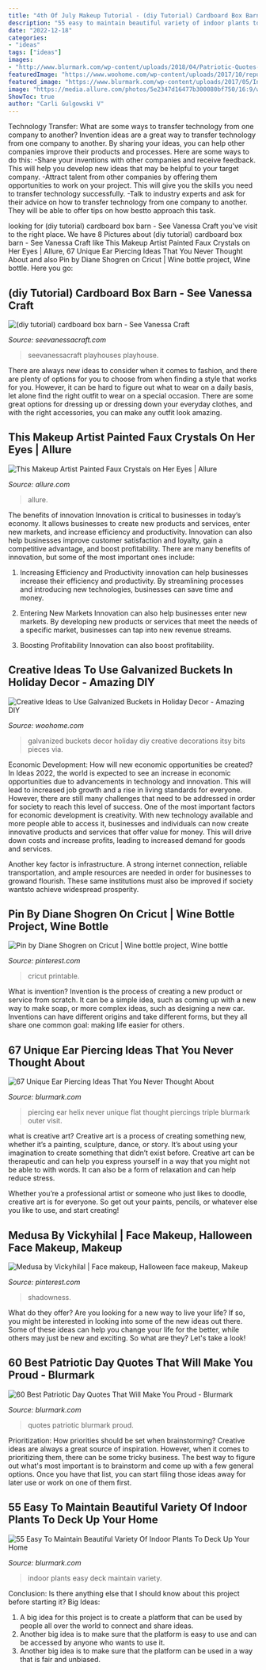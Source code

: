 ```yaml
---
title: "4th Of July Makeup Tutorial - (diy Tutorial) Cardboard Box Barn"
description: "55 easy to maintain beautiful variety of indoor plants to deck up your home"
date: "2022-12-18"
categories:
- "ideas"
tags: ["ideas"]
images:
- "http://www.blurmark.com/wp-content/uploads/2018/04/Patriotic-Quotes-31.jpg"
featuredImage: "https://www.woohome.com/wp-content/uploads/2017/10/repurpose-galvanized-buckets-as-holiday-decorations-13.jpg"
featured_image: "https://www.blurmark.com/wp-content/uploads/2017/05/Indoor-Forest.jpg"
image: "https://media.allure.com/photos/5e2347d16477b300080bf750/16:9/w_1280,c_limit/crystal-makeup-social.jpg?mbid=social_retweet"
ShowToc: true
author: "Carli Gulgowski V"
---
```



Technology Transfer: What are some ways to transfer technology from one company to another?
Invention ideas are a great way to transfer technology from one company to another. By sharing your ideas, you can help other companies improve their products and processes. Here are some ways to do this: 
-Share your inventions with other companies and receive feedback. This will help you develop new ideas that may be helpful to your target company.
-Attract talent from other companies by offering them opportunities to work on your project. This will give you the skills you need to transfer technology successfully.
-Talk to industry experts and ask for their advice on how to transfer technology from one company to another. They will be able to offer tips on how bestto approach this task.

	

		
looking for (diy tutorial) cardboard box barn - See Vanessa Craft you've visit to the right place. We have 8 Pictures about (diy tutorial) cardboard box barn - See Vanessa Craft like This Makeup Artist Painted Faux Crystals on Her Eyes | Allure, 67 Unique Ear Piercing Ideas That You Never Thought About and also Pin by Diane Shogren on Cricut | Wine bottle project, Wine bottle. Here you go:
		
    
## (diy Tutorial) Cardboard Box Barn - See Vanessa Craft

<img loading=lazy src="https://seevanessacraft.com/wp-content/uploads/2012/08/DIY-Cardboard-Box-Barn-2.jpg" onerror="this.onerror=null;this.src='https://tse4.mm.bing.net/th?id=OIP.qwk0h7xvGfV2kCNoZK-5DQHaLH&amp;pid=15.1';" alt="(diy tutorial) cardboard box barn - See Vanessa Craft">

_Source: seevanessacraft.com_

>seevanessacraft playhouses playhouse. 

	

There are always new ideas to consider when it comes to fashion, and there are plenty of options for you to choose from when finding a style that works for you. However, it can be hard to figure out what to wear on a daily basis, let alone find the right outfit to wear on a special occasion. There are some great options for dressing up or dressing down your everyday clothes, and with the right accessories, you can make any outfit look amazing.

    
## This Makeup Artist Painted Faux Crystals On Her Eyes | Allure

<img loading=lazy src="https://media.allure.com/photos/5e2347d16477b300080bf750/16:9/w_1280,c_limit/crystal-makeup-social.jpg?mbid=social_retweet" onerror="this.onerror=null;this.src='https://tse3.mm.bing.net/th?id=OIP.O25mvxKmVII11vaD-JDGogHaEK&amp;pid=15.1';" alt="This Makeup Artist Painted Faux Crystals on Her Eyes | Allure">

_Source: allure.com_

>allure. 

	

The benefits of innovation
Innovation is critical to businesses in today’s economy. It allows businesses to create new products and services, enter new markets, and increase efficiency and productivity. Innovation can also help businesses improve customer satisfaction and loyalty, gain a competitive advantage, and boost profitability.
There are many benefits of innovation, but some of the most important ones include:

1. Increasing Efficiency and Productivity
innovation can help businesses increase their efficiency and productivity. By streamlining processes and introducing new technologies, businesses can save time and money.

2. Entering New Markets
Innovation can also help businesses enter new markets. By developing new products or services that meet the needs of a specific market, businesses can tap into new revenue streams.

3. Boosting Profitability
Innovation can also boost profitability.

    
## Creative Ideas To Use Galvanized Buckets In Holiday Decor - Amazing DIY

<img loading=lazy src="https://www.woohome.com/wp-content/uploads/2017/10/repurpose-galvanized-buckets-as-holiday-decorations-13.jpg" onerror="this.onerror=null;this.src='https://tse1.mm.bing.net/th?id=OIP.eB1CZ-ghwr_Lnpg970j5lgHaRO&amp;pid=15.1';" alt="Creative Ideas to Use Galvanized Buckets in Holiday Decor - Amazing DIY">

_Source: woohome.com_

>galvanized buckets decor holiday diy creative decorations itsy bits pieces via. 

	

Economic Development: How will new economic opportunities be created?
In Ideas 2022, the world is expected to see an increase in economic opportunities due to advancements in technology and innovation. This will lead to increased job growth and a rise in living standards for everyone. However, there are still many challenges that need to be addressed in order for society to reach this level of success. 
One of the most important factors for economic development is creativity. With new technology available and more people able to access it, businesses and individuals can now create innovative products and services that offer value for money. This will drive down costs and increase profits, leading to increased demand for goods and services.

Another key factor is infrastructure. A strong internet connection, reliable transportation, and ample resources are needed in order for businesses to growand flourish. These same institutions must also be improved if society wantsto achieve widespread prosperity.

    
## Pin By Diane Shogren On Cricut | Wine Bottle Project, Wine Bottle

<img loading=lazy src="https://i.pinimg.com/736x/19/4d/4e/194d4e4fe14f32e5be0e71673b65697e.jpg" onerror="this.onerror=null;this.src='https://tse4.mm.bing.net/th?id=OIP.LKXJBWb6ly43btupK8avzAHaNL&amp;pid=15.1';" alt="Pin by Diane Shogren on Cricut | Wine bottle project, Wine bottle">

_Source: pinterest.com_

>cricut printable. 

	

What is invention?
Invention is the process of creating a new product or service from scratch. It can be a simple idea, such as coming up with a new way to make soap, or more complex ideas, such as designing a new car. Inventions can have different origins and take different forms, but they all share one common goal: making life easier for others.

    
## 67 Unique Ear Piercing Ideas That You Never Thought About

<img loading=lazy src="https://www.blurmark.com/wp-content/uploads/2017/05/Triple-Flat-Helix.jpg" onerror="this.onerror=null;this.src='https://tse3.mm.bing.net/th?id=OIP.ei1b5mzHIMsa4ZBZy_HGaAHaHa&amp;pid=15.1';" alt="67 Unique Ear Piercing Ideas That You Never Thought About">

_Source: blurmark.com_

>piercing ear helix never unique flat thought piercings triple blurmark outer visit. 

	

what is creative art?
Creative art is a process of creating something new, whether it’s a painting, sculpture, dance, or story. It’s about using your imagination to create something that didn’t exist before. 
Creative art can be therapeutic and can help you express yourself in a way that you might not be able to with words. It can also be a form of relaxation and can help reduce stress. 

Whether you’re a professional artist or someone who just likes to doodle, creative art is for everyone. So get out your paints, pencils, or whatever else you like to use, and start creating!

    
## Medusa By Vickyhilal | Face Makeup, Halloween Face Makeup, Makeup

<img loading=lazy src="https://i.pinimg.com/736x/2a/3d/3a/2a3d3a2e50992725a3f3a7f519d90f01--video-trailer-shanghai.jpg" onerror="this.onerror=null;this.src='https://tse1.mm.bing.net/th?id=OIP.ulIzQnOcZNOCYlxoAv5ajQDPEs&amp;pid=15.1';" alt="Medusa by Vickyhilal | Face makeup, Halloween face makeup, Makeup">

_Source: pinterest.com_

>shadowness. 

	

What do they offer?
Are you looking for a new way to live your life? If so, you might be interested in looking into some of the new ideas out there. Some of these ideas can help you change your life for the better, while others may just be new and exciting. So what are they? Let's take a look!

    
## 60 Best Patriotic Day Quotes That Will Make You Proud - Blurmark

<img loading=lazy src="http://www.blurmark.com/wp-content/uploads/2018/04/Patriotic-Quotes-31.jpg" onerror="this.onerror=null;this.src='https://tse1.mm.bing.net/th?id=OIP.uBIPg-1N8zoniTM2nla9HAHaJ9&amp;pid=15.1';" alt="60 Best Patriotic Day Quotes That Will Make You Proud - Blurmark">

_Source: blurmark.com_

>quotes patriotic blurmark proud. 

	

Prioritization: How priorities should be set when brainstorming?
Creative ideas are always a great source of inspiration. However, when it comes to prioritizing them, there can be some tricky business. The best way to figure out what's most important is to brainstorm and come up with a few general options. Once you have that list, you can start filing those ideas away for later use or work on one of them first.

    
## 55 Easy To Maintain Beautiful Variety Of Indoor Plants To Deck Up Your Home

<img loading=lazy src="https://www.blurmark.com/wp-content/uploads/2017/05/Indoor-Forest.jpg" onerror="this.onerror=null;this.src='https://tse3.mm.bing.net/th?id=OIP.5GdZd2wpy5QYvNioXOUvVwHaJ4&amp;pid=15.1';" alt="55 Easy To Maintain Beautiful Variety Of Indoor Plants To Deck Up Your Home">

_Source: blurmark.com_

>indoor plants easy deck maintain variety. 

	

Conclusion: Is there anything else that I should know about this project before starting it?
Big Ideas:
1. A big idea for this project is to create a platform that can be used by people all over the world to connect and share ideas.
2. Another big idea is to make sure that the platform is easy to use and can be accessed by anyone who wants to use it.
3. Another big idea is to make sure that the platform can be used in a way that is fair and unbiased.

